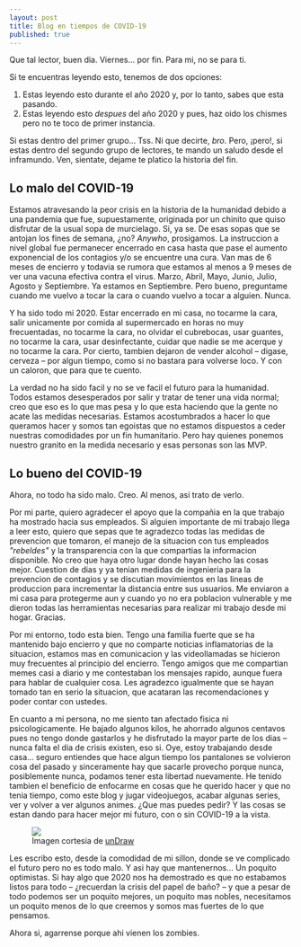```yaml
---
layout: post
title: Blog en tiempos de COVID-19
published: true
---
```


Que tal lector, buen dia. Viernes... por fin. Para mi, no se para ti. 

Si te encuentras leyendo esto, tenemos de dos opciones:
1. Estas leyendo esto durante el año 2020 y, por lo tanto, sabes que esta pasando.
2. Estas leyendo esto _despues_ del año 2020 y pues, haz oido los chismes pero no te toco de primer instancia.


Si estas dentro del primer grupo... Tss. Ni que decirte, _bro_. Pero, ¡pero!, si estas dentro del segundo grupo de lectores, te mando un saludo desde el inframundo. Ven, sientate, dejame te platico la historia del fin.

## Lo malo del COVID-19
Estamos atravesando la peor crisis en la historia de la humanidad debido a una pandemia que fue, supuestamente, originada por un chinito que quiso disfrutar de la usual sopa de murcielago. Si, ya se. De esas sopas que se antojan los fines de semana, ¿no? _Anywho_, prosigamos. La instruccion a nivel global fue permanecer encerrado en casa hasta que pase el aumento exponencial de los contagios y/o se encuentre una cura. Van mas de 6 meses de encierro y todavia se rumora que estamos al menos a 9 meses de ver una vacuna efectiva contra el virus. Marzo, Abril, Mayo, Junio, Julio, Agosto y Septiembre. Ya estamos en Septiembre. Pero bueno, preguntame cuando me vuelvo a tocar la cara o cuando vuelvo a tocar a alguien. Nunca. 

Y ha sido todo mi 2020. Estar encerrado en mi casa, no tocarme la cara, salir unicamente por comida al supermercado en horas no muy frecuentadas, no tocarme la cara, no olvidar el cubrebocas, usar guantes, no tocarme  la cara, usar desinfectante, cuidar que nadie se me acerque y no tocarme la cara. Por cierto, tambien dejaron de vender alcohol &ndash; digase, cerveza &ndash; por algun tiempo, como si no bastara para volverse loco. Y con un caloron, que para que te cuento.

La verdad no ha sido facil y no se ve facil el futuro para la humanidad. Todos estamos desesperados por salir y tratar de tener una vida normal; creo que eso es lo que mas pesa y lo que esta haciendo que la gente no acate las medidas necesarias. Estamos acostumbrados a hacer lo que queramos hacer y somos tan egoistas que no estamos dispuestos a ceder nuestras comodidades por un fin humanitario. Pero hay quienes ponemos nuestro granito en la medida necesario y esas personas son las MVP.

## Lo bueno del COVID-19
Ahora, no todo ha sido malo. Creo. Al menos, asi trato de verlo. 

Por mi parte, quiero agradecer el apoyo que la compañia en la que trabajo ha mostrado hacia sus empleados. Si alguien importante de mi trabajo llega a leer esto, quiero que sepas que te agradezco todas las medidas de prevencion que tomaron, el manejo de la situacion con tus empleados _"rebeldes"_ y la transparencia con la que compartias la informacion disponible. No creo que haya otro lugar donde hayan hecho las cosas mejor. Cuestion de dias y ya tenian medidas de ingenieria para la prevencion de contagios y se discutian movimientos en las lineas de produccion para incrementar la distancia entre sus usuarios. Me enviaron a mi casa para protegerme aun y cuando yo no era poblacion vulnerable y me dieron todas las herramientas necesarias para realizar mi trabajo desde mi hogar. Gracias.

Por mi entorno, todo esta bien. Tengo una familia fuerte que se ha mantenido bajo encierro y que no comparte noticias inflamatorias de la situacion, estamos mas en comunicacion y las videollamadas se hicieron muy frecuentes al principio del encierro. Tengo amigos que me compartian memes casi a diario y me contestaban los mensajes rapido, aunque fuera para hablar de cualquier cosa. Les agradezco igualmente que se hayan tomado tan en serio la situacion, que acataran las recomendaciones y poder contar con ustedes.

En cuanto a mi persona, no me siento tan afectado fisica ni psicologicamente. He bajado algunos kilos, he ahorrado algunos centavos pues no tengo donde gastarlos y he disfrutado la mayor parte de los dias &ndash; nunca falta el dia de crisis existen, eso si. Oye, estoy trabajando desde casa... seguro entiendes que hace algun tiempo los pantalones se volvieron cosa del pasado y sinceramente hay que sacarle provecho porque nunca, posiblemente nunca, podamos tener esta libertad nuevamente. He tenido tambien el beneficio de enfocarme en cosas que he querido hacer y que no tenia tiempo, como este blog y jugar videojuegos, acabar algunas series, ver y volver a ver algunos animes. ¿Que mas puedes pedir? Y las cosas se estan dando para hacer mejor mi futuro, con o sin COVID-19 a la vista.

<figure>
    <img src="{{ site.baseurl }}/images/svg/wfh.svg">
    <figcaption>Imagen cortesia de <a href="https://undraw.co/">unDraw</a></figcaption>
</figure>

Les escribo esto, desde la comodidad de mi sillon, donde se ve complicado el futuro pero no es todo malo. Y asi hay que mantenernos... Un poquito optimistas. Si hay algo que 2020 nos ha demostrado es que no estabamos listos para todo &ndash; ¿recuerdan la crisis del papel de baño? &ndash; y que a pesar de todo podemos ser un poquito mejores, un poquito mas nobles, necesitamos un poquito menos de lo que creemos y somos mas fuertes de lo que pensamos. 

Ahora si, agarrense porque ahi vienen los zombies.